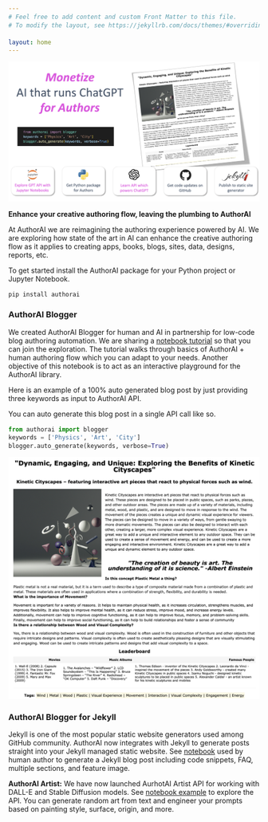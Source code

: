 ```yaml
---
# Feel free to add content and custom Front Matter to this file.
# To modify the layout, see https://jekyllrb.com/docs/themes/#overriding-theme-defaults

layout: home
---
```


![Monetize AI that runs ChatGPT for Authors](/assets/img/monetize-authors.png)

**Enhance your creative authoring flow, leaving the plumbing to AuthorAI**

At AuthorAI we are reimagining the authoring experience powered by AI. We are exploring how state of the art in AI can enhance the creative authoring flow as it applies to creating apps, books, blogs, sites, data, designs, reports, etc.

To get started install the AuthorAI package for your Python project or Jupyter Notebook.

```
pip install authorai
```

### AuthorAI Blogger 
We created AuthorAI Blogger for human and AI in partnership for low-code blog authoring automation. We are sharing a [notebook tutorial](https://github.com/authorai/authorai/blob/main/blogger_tutorial.ipynb) so that you can join the exploration. The tutorial walks through basics of AuthorAI + human authoring flow which you can adapt to your needs. Another objective of this notebook is to act as an interactive playground for the AuthorAI library.

Here is an example of a 100% auto generated blog post by just providing three keywords as input to AuthorAI API.

You can auto generate this blog post in a single API call like so.

```python
from authorai import blogger
keywords = ['Physics', 'Art', 'City']
blogger.auto_generate(keywords, verbose=True)
```

![Generated Blogger Post](/assets/img/blogger-post.png)

### AuthorAI Blogger for Jekyll 
Jekyll is one of the most popular static website generators used among GitHub community. AuthorAI now integrates with Jekyll to generate posts straight into your Jekyll managed static website. See [notebook](https://github.com/authorai/authorai/blob/main/blogger-jekyll.ipynb) used by human author to generate a Jekyll blog post including code snippets, FAQ, multiple sections, and feature image.

**AuthorAI Artist:** We have now launched AurhotAI Artist API for working with DALL-E and Stable Diffusion models. See [notebook example](https://github.com/authorai/authorai/blob/main/authorai-artist.ipynb) to explore the API. You can generate random art from text and engineer your prompts based on painting style, surface, origin, and more.